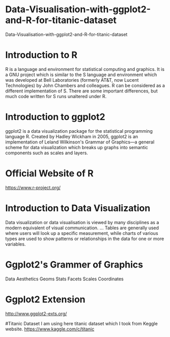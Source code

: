 # Data-Visualisation-with-ggplot2-and-R-for-titanic-dataset
Data-Visualisation-with-ggplot2-and-R-for-titanic-dataset

# Introduction to R
R is a language and environment for statistical computing and graphics. It is a GNU project which is similar to the S language and environment which was developed at Bell Laboratories (formerly AT&T, now Lucent Technologies) by John Chambers and colleagues. R can be considered as a different implementation of S. There are some important differences, but much code written for S runs unaltered under R.

# Introduction to ggplot2
ggplot2 is a data visualization package for the statistical programming language R. Created by Hadley Wickham in 2005, ggplot2 is an implementation of Leland Wilkinson's Grammar of Graphics—a general scheme for data visualization which breaks up graphs into semantic components such as scales and layers.

# Official Website of R
https://www.r-project.org/

# Introduction to Data Visualization
Data visualization or data visualisation is viewed by many disciplines as a modern equivalent of visual communication. ... Tables are generally used where users will look up a specific measurement, while charts of various types are used to show patterns or relationships in the data for one or more variables.

# Ggplot2's Grammer of Graphics
Data
Aesthetics
Geoms
Stats
Facets
Scales
Coordinates

# Ggplot2 Extension
http://www.ggplot2-exts.org/

#Titanic Dataset
I am using here titanic dataset which I took from Keggle website. 
https://www.kaggle.com/c/titanic

